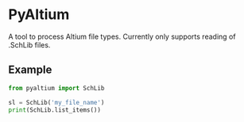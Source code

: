 # PyAltium

A tool to process Altium file types. Currently only supports reading of .SchLib files.

## Example
```python
from pyaltium import SchLib

sl = SchLib('my_file_name')
print(SchLib.list_items())

```